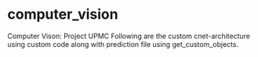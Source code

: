 # computer_vision
Computer Vison: Project UPMC
Following are the custom cnet-architecture using custom code along with prediction file using get_custom_objects.

